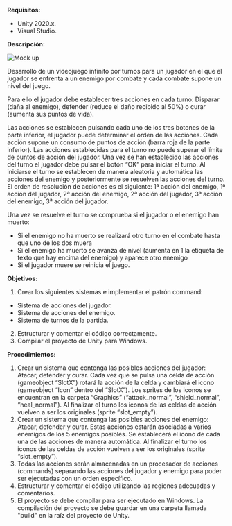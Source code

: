 **Requisitos:**
- Unity 2020.x.
- Visual Studio.

**Descripción:**

![](http://git.azuritetechs.com:82/learning/programming/unity/scripting/08-arquitecture/01-functional-systems/02-design-programming-patterns/exercise-01/-/raw/master/readme_resources/screenshot.png "Mock up")

Desarrollo de un videojuego infinito por turnos para un jugador en el que el jugador se enfrenta a un enemigo por combate y cada combate supone un nivel del juego.

Para ello el jugador debe establecer tres acciones en cada turno: Disparar (daña al enemigo), defender (reduce el daño recibido al 50%) o curar (aumenta sus puntos de vida).

Las acciones se establecen pulsando cada uno de los tres botones de la parte inferior, el jugador puede determinar el orden de las acciones. Cada acción supone un consumo de puntos de acción (barra roja de la parte inferior). Las acciones establecidas para el turno no puede superar el límite de puntos de acción del jugador.
Una vez se han establecido las acciones del turno el jugador debe pulsar el botón “OK” para iniciar el turno. Al iniciarse el turno se establecen de manera aleatoria y automática las acciones del enemigo y posteriormente se resuelven las acciones del turno. El orden de resolución de acciones es el siguiente: 1ª acción del enemigo, 1ª acción del jugador, 2ª acción del enemigo, 2ª acción del jugador, 3ª acción del enemigo, 3ª acción del jugador.

Una vez se resuelve el turno se comprueba si el jugador o el enemigo han muerto:
* Si el enemigo no ha muerto se realizará otro turno en el combate hasta que uno de los dos muera
* Si el enemigo ha muerto se avanza de nivel (aumenta en 1 la etiqueta de texto que hay encima del enemigo) y aparece otro enemigo
* Si el jugador muere se reinicia el juego.


**Objetivos:**
1. Crear los siguientes sistemas e implementar el patrón command:
* Sistema de acciones del jugador.
* Sistema de acciones del enemigo.
* Sistema de turnos de la partida.
2. Estructurar y comentar el código correctamente.
3. Compilar el proyecto de Unity para Windows.


**Procedimientos:**
1. Crear un sistema que contenga las posibles acciones del jugador: Atacar, defender y curar. Cada vez que se pulsa una celda de acción (gameobject “SlotX”) rotará la acción de la celda y cambiará el icono (gameobject “Icon” dentro del “SlotX”). Los sprites de los iconos se encuentran en la carpeta “Graphics” (“attack_normal”, “shield_normal”, “heal_normal”). Al finalizar el turno los iconos de las celdas de acción vuelven a ser los originales (sprite “slot_empty”).
2. Crear un sistema que contenga las posibles acciones del enemigo: Atacar, defender y curar. Estas acciones estarán asociadas a varios enemigos de los 5 enemigos posibles. Se establecerá el icono de cada una de las acciones de manera automática. Al finalizar el turno los iconos de las celdas de acción vuelven a ser los originales (sprite “slot_empty”).
3. Todas las acciones serán almacenadas en un procesador de acciones (commands) separando las acciones del jugador y enemigo para poder ser ejecutadas con un orden específico. 
4. Estructurar y comentar el código utilizando las regiones adecuadas y comentarios.
5. El proyecto se debe compilar para ser ejecutado en Windows. La compilación del proyecto se debe guardar en una carpeta llamada "build" en la raíz del proyecto de Unity.
